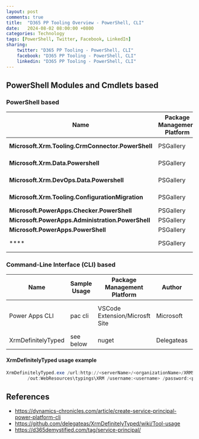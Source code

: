 ```yaml
---
layout: post
comments: true
title:  "D365 PP Tooling Overview - PowerShell, CLI"
date:   2024-08-02 08:00:00 +0800
categories: Technology
tags: [PowerShell, Twitter, Facebook, LinkedIn]
sharing:
    twitter: "D365 PP Tooling - PowerShell, CLI"
    facebook: "D365 PP Tooling - PowerShell, CLI"
    linkedin: "D365 PP Tooling - PowerShell, CLI"
---
```


## PowerShell Modules and Cmdlets based
### PowerShell based
| **Name** | **Package Management Platform**         | **Target Platform**       | **Author** |
|---|---|---|---|
| **Microsoft.Xrm.Tooling.CrmConnector.PowerShell** | PSGallery  | D365 CE |  |
| **Microsoft.Xrm.Data.Powershell** | PSGallery | D365 CE | 3rd party | Once a connection is established using **Microsoft.Xrm.Tooling.CrmConnector.PowerShell**, you can use cmdlets in this module to CRUD data with D365. However, you need to think if PS is the best way? Can Power Automate flow do CRUD operations with less effort. |
| **Microsoft.Xrm.DevOps.Data.Powershell** | PSGallery  | D365 CE |  |
| **Microsoft.Xrm.Tooling.ConfigurationMigration** | PSGallery  | D365 CE |  |
| **Microsoft.PowerApps.Checker.PowerShell** | PSGallery  | PP |  |
| **Microsoft.PowerApps.Administration.PowerShell** | PSGallery  | PP |  |
| **Microsoft.PowerApps.PowerShell** | PSGallery  | PP |  |
| **** | PSGallery  | D365 CE |  |

### Command-Line Interface (CLI) based
| **Name** | **Sample Usage**     | **Package Management Platform**  | **Author** | **Comments** |
|---|---|---|---|---|
| Power Apps CLI | pac cli | VSCode Extension/Microsft Site  | Microsoft | pcf building, portal site deployment |
| XrmDefinitelyTyped | see below | nuget | Delegateas | |

#### XrmDefinitelyTyped usage example
```powershell
XrmDefinitelyTyped.exe /url:http://<serverName>/<organizationName>/XRMServices/2011/Organization.svc  
        /out:WebResources\typings\XRM /username:<username> /password:<password> /domain:<domainName> /entities:account,contact
```

## References
* https://dynamics-chronicles.com/article/create-service-principal-power-platform-cli
* https://github.com/delegateas/XrmDefinitelyTyped/wiki/Tool-usage
* https://d365demystified.com/tag/service-principal/